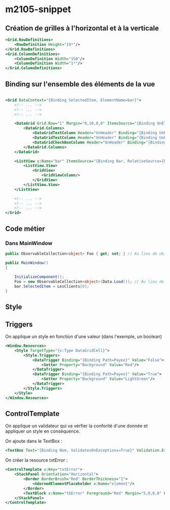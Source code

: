 # m2105-snippet

## Création de grilles à l'horizontal et à la verticale

```xml
<Grid.RowDefinitions>
    <RowDefinition Height="19*"/>
</Grid.RowDefinitions>
<Grid.ColumnDefinitions>
    <ColumnDefinition Width="150"/>
    <ColumnDefinition Width="1*"/>
</Grid.ColumnDefinitions>
```


## Binding sur l'ensemble des éléments de la vue

```xml

<Grid DataContext="{Binding SelectedItem, ElementName=bar}">
    <!-- ... -->
    <!-- ... -->
    <!-- ... -->

    <DataGrid Grid.Row="1" Margin="0,10,0,0" ItemsSource="{Binding UnElementDeFoo}" AutoGenerateColumns="False" Grid.ColumnSpan="2" >
        <DataGrid.Columns>
            <DataGridTextColumn Header="UnHeader" Binding="{Binding UnElementDeFoo}" Width="2*"/>
            <DataGridTextColumn Header="UnHeader" Binding="{Binding UnElementDeFoo, StringFormat=C}" Width="Auto"/>
            <DataGridCheckBoxColumn Header="UnHeader" Binding="{Binding UnElementDeFoo}" Width="*"/>
        </DataGrid.Columns>
    </DataGrid>

    <ListView x:Name="bar" ItemsSource="{Binding Bar, RelativeSource={RelativeSource FindAncestor, AncestorType={x:Type local:MainWindow}}}">
        <ListView.View>
            <GridView>
                <GridViewColumn/>
            </GridView>
        </ListView.View>
    </ListView>

    <!-- ... -->
    <!-- ... -->
    <!-- ... -->
</Grid>
```

## Code métier

### Dans MainWindow

```csharp
public ObservableCollection<object> Foo { get; set; } // Au lieu de object, mettre l'objet en question, par exemple : Client

public MainWindow()
{
    
    InitializeComponent();
    Foo = new ObservableCollection<object>(Data.Load()); // Au lieu de object, mettre l'objet en question, par exemple : Client
    bar.SelectedItem = LesClients[0];
}
```

## Style

## Triggers

On applique un style en fonction d'une valeur (dans l'exemple, un boolean)

```xml
<Window.Resources>
    <Style TargetType="{x:Type DataGridCell}">
        <Style.Triggers>
            <DataTrigger Binding="{Binding Path=Payee}" Value="False">
                <Setter Property="Background" Value="Red"/>
            </DataTrigger>
            <DataTrigger Binding="{Binding Path=Payee}" Value="True">
                <Setter Property="Background" Value="LightGreen"/>
            </DataTrigger>
        </Style.Triggers>
    </Style>
</Window.Resources>
```

## ControlTemplate 

On applique un validateur qui va vérfier la conforité d'une donnée et appliquer un style en conséquence.

On ajoute dans le TextBox : 

```xml
<TextBox Text="{Binding Nom, ValidatesOnExceptions=True}" Validation.ErrorTemplate="{StaticResource txtError}">
```

On créer la resource txtError :

```xml
<ControlTemplate x:Key="txtError">
    <StackPanel Orientation="Horizontal">
        <Border BorderBrush="Red" BorderThickness="1">
            <AdornedElementPlaceholder x:Name="element"/>
        </Border>
        <TextBlock x:Name="tbError" Foreground="Red" Margin="5,0,0,0" FontSize="10pt" Text="{Binding ElementName=element, Path=AdornedElement.(Validation.Errors)[0].ErrorContent}"/>
    </StackPanel>
</ControlTemplate>
```


